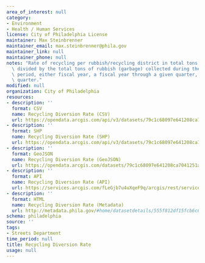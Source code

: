 ```yaml
---
area_of_interest: null
category:
- Environment
- Health / Human Services
license: City of Philadelphia License
maintainer: Max Steinbrenner
maintainer_email: max.steinbrenner@phila.gov
maintainer_link: null
maintainer_phone: null
notes: "Rate of recycling per rubbish/recycling district in total tons of recycling\
  \ divided by the total tons of rubbish (garbage) collected during the given time\
  \ period, either fiscal year, a fiscal year through a given quarter, or within one\
  \ quarter."
modified: null
organization: City of Philadelphia
resources:
- description: ''
  format: CSV
  name: Recycling Diversion Rate (CSV)
  url: https://opendata.arcgis.com/api/v3/datasets/79c1c68097e641208ca7041251a87067_0/downloads/data?format=csv&spatialRefId=4326
- description: ''
  format: SHP
  name: Recycling Diversion Rate (SHP)
  url: https://opendata.arcgis.com/api/v3/datasets/79c1c68097e641208ca7041251a87067_0/downloads/data?format=shp&spatialRefId=4326
- description: ''
  format: GeoJSON
  name: Recycling Diversion Rate (GeoJSON)
  url: https://opendata.arcgis.com/datasets/79c1c68097e641208ca7041251a87067_0.geojson
- description: ''
  format: API
  name: Recycling Diversion Rate (API)
  url: https://services.arcgis.com/fLeGjb7u4uXqeF9q/arcgis/rest/services/Recycling_Diversion_Rate/FeatureServer/0/query?outFields=*&where=1%3D1
- description: ''
  format: HTML
  name: Recycling Diversion Rate (Metadata)
  url: http://metadata.phila.gov/#home/datasetdetails/555f812df15fcb6c6ed44119/representationdetails/55438ab39b989a05172d0d53/
schema: philadelphia
source: ''
tags:
- Streets Department
time_period: null
title: Recycling Diversion Rate
usage: null
---
```

